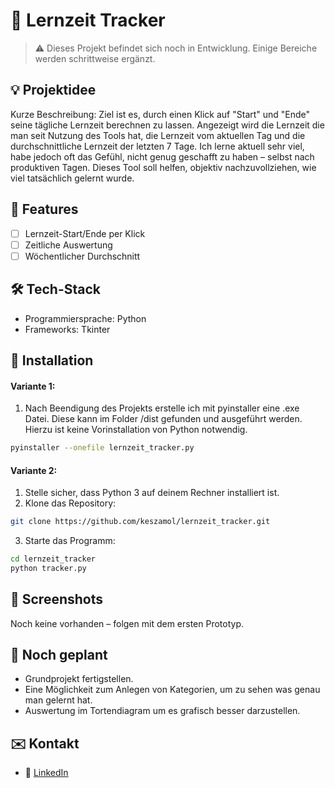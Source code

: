 # 📌 Lernzeit Tracker

> ⚠️ Dieses Projekt befindet sich noch in Entwicklung. Einige Bereiche werden schrittweise ergänzt.

## 💡 Projektidee
Kurze Beschreibung: Ziel ist es, durch einen Klick auf "Start" und "Ende" seine tägliche Lernzeit berechnen zu lassen. Angezeigt wird die Lernzeit die man seit Nutzung des Tools hat, die Lernzeit vom aktuellen Tag und die durchschnittliche Lernzeit der letzten 7 Tage. Ich lerne aktuell sehr viel, habe jedoch oft das Gefühl, nicht genug geschafft zu haben – selbst nach produktiven Tagen. Dieses Tool soll helfen, objektiv nachzuvollziehen, wie viel tatsächlich gelernt wurde.

## 🚀 Features
- [ ] Lernzeit-Start/Ende per Klick 
- [ ] Zeitliche Auswertung
- [ ] Wöchentlicher Durchschnitt

## 🛠️ Tech-Stack
- Programmiersprache: Python
- Frameworks: Tkinter

## 🔧 Installation

#### Variante 1:

1. Nach Beendigung des Projekts erstelle ich mit pyinstaller eine .exe Datei. Diese kann im Folder /dist gefunden und ausgeführt werden. Hierzu ist keine Vorinstallation von Python notwendig. 

```bash
pyinstaller --onefile lernzeit_tracker.py
```
#### Variante 2: 

1. Stelle sicher, dass Python 3 auf deinem Rechner installiert ist.
2. Klone das Repository:

```bash
git clone https://github.com/keszamol/lernzeit_tracker.git
```

3. Starte das Programm:

```bash
cd lernzeit_tracker
python tracker.py
```

## 📸 Screenshots
Noch keine vorhanden – folgen mit dem ersten Prototyp.

## 📌 Noch geplant
- Grundprojekt fertigstellen.
- Eine Möglichkeit zum Anlegen von Kategorien, um zu sehen was genau man gelernt hat.
- Auswertung im Tortendiagram um es grafisch besser darzustellen.  

## ✉️ Kontakt
 
- 🔗 [LinkedIn](https://www.linkedin.com/in/celine-maloszek/)
